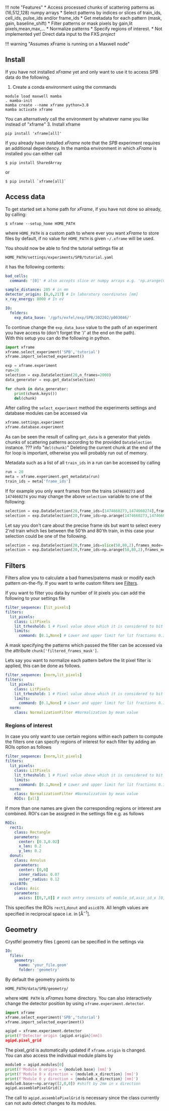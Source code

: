 !!! note "Features"
	* Access processed chunks of scattering patterns as (16,512,128) numpy arrays
	* Select patterns by indices or slices of train_ids, cell_ids, pulse_ids and/or frame_ids
	* Get metadata for each pattern (mask, gain, baseline_shift)
	* Filter patterns or mask pixels by gain,lit pixels,mean,max,... 
	* Normalize patterns
	* Specify regions of interest.
	* Not implemented yet! Direct data input to the FXS *project*

!!! warning "Assumes xFrame is running on a Maxwell node" 
## Install 
If you have not installed *xFrame* yet and only want to use it to access SPB data do the following.
	
1. Create a conda environment using the commands
```
module load maxwell mamba
. mamba-init
mamba create --name xframe python=3.8
mamba activate xframe
```
You can alternatively call the environment by whatever name you like instead of "xframe"
3. Install xframe
```
pip install 'xframe[all]'
```
	
If you already have installed *xFrame* note that the *SPB* experiment requires an additional dependency. In the mamba environment in which *xFrame* is installed you can either call
```console
$ pip install SharedArray
```
or 
```console
$ pip install `xframe[all]`
```
	
## Access data
To get started set a home path for *xFrame*, if you have not done so already, by calling:
```console
$ xframe --setup_home HOME_PATH
```
where `HOME_PATH` is a custom path to where ever you want *xFrame* to store files by default, if no value for `HOME_PATH` is given `~/.xframe` will be used. 

You should now be able to find the tutorial settings file at 
```
HOME_PATH/settings/experiments/SPB/tutorial.yaml
```
it has the following contents:
```yaml linenums="1"
bad_cells:
  command: '[0]' # also accepts slice or numpy arrays e.g. 'np.arange(0,1)'

sample_distance: 285 # in mm
detector_origin: [0,0,217] # In laboratory coordinates [mm]
x_ray_energy: 8000 # In eV

IO:
  folders:
    exp_data_base: '/gpfs/exfel/exp/SPB/202202/p003046/'
```
To continue change the `exp_data_base` value to the path of an experiment you have access to (don't forget the  '/' at the end on the path).  
With this setup you can do the following in python.
```py linenums="1"
import xframe
xframe.select_experiment('SPB','tutorial')
xframe.import_selected_experiment()

exp = xframe.experiment
run=20
selection = exp.DataSelection(20,n_frames=2000)
data_generator = exp.get_data(selection)

for chunk in data_generator:
	print(chunk.keys())
	del(chunk)
```
After calling the `select_experiment` method the experiments settings and database modules can be accessed via
```py
xframe.settings.experiment
xframe.database.experiment
```
As can be seen the result of calling `get_data` is a generator that yields chunks of scattering patterns according to the provided `DataSelection` instance.
??? info "`del(chunk)`"
	Deleting the current chunk at the end of the for loop is important, otherwise you will probably run out of memory.

Metadata such as a list of all `train_ids` in a run can be accessed by calling 
```py linenums="1"
run = 20
meta = xframe.experiment.get_metadata(run)
train_ids = meta['frame_ids']
```

If for example you only want frames from the trains `1474660273` and `1474660274` you may change the above `selection` variable to one of the following:
```py linenums="7"
selection = exp.DataSelection(20,frame_ids=[1474660273,1474660274],frames_mode='exact')
selection = exp.DataSelection(20,frame_ids=np.arange(1474660273,1474660275),frames_mode='exact')
```
Let say you don't care about the precise frame ids but want to select every 2'nd train which lies between the 50'th and 80'th train, in this case your selection could be one of the following.
```py linenums="7"
selection = exp.DataSelection(20,frame_ids=slice(50,80,2),frames_mode='relative')
selection = exp.DataSelection(20,frame_ids=np.arange(50,80,2),frames_mode='relative')
```

## Filters
Filters allow you to calculate a bad frames/paterns mask or modify each pattern on-the-fly. If you want to write custom filters see [Filters](../filters).

If you want to filter you data by number of lit pixels you can add the following to your settings file 
```yaml linenums="1"
filter_sequence: [lit_pixels]
filters:
  lit_pixels:
    class: LitPixels
    lit_trheshold: 1 # Pixel value above which it is considered to bit lit
    limits:
      command: [0.1,None] # Lower and upper limit for lit fractions 0.1 = 10%	
```
A mask specifying the patterns which passed the filter can be accessed via the attribute `chunk['filtered_frames_mask']`.

Lets say you want to normalize each pattern before the lit pixel filter is applied, this can be done as follows.
```yaml linenums="1"
filter_sequence: [norm,lit_pixels]
filters:
  lit_pixels:
    class: LitPixels
    lit_trheshold: 1 # Pixel value above which it is considered to bit lit
    limits:
      command: [0.1,None] # Lower and upper limit for lit fractions 0.1 = 10%
  norm:
    class: NormalizationFilter #Normalization by mean value	
```
### Regions of interest
In case you only want to use certain regions within each pattern to compute the filters one can specify regions of interest for each filter by adding an ROIs option as follows

```yaml linenums="1"
filter_sequence: [norm,lit_pixels]
filters:
  lit_pixels:
    class: LitPixels
    lit_trheshold: 1 # Pixel value above which it is considered to bit lit
    limits:
      command: [0.1,None] # Lower and upper limit for lit fractions 0.1 = 10%
  norm:
    class: NormalizationFilter #Normalization by mean value
	ROIs: [all]
```
If more than one names are given the corresponding regions or interest are combined.
ROI's can be assigned in the settings file e.g. as follows
```yaml linenums="1"
ROIs:
  rect1:
    class: Rectangle
	parameters:
	  center: [0.3,0.02]
	  x_len: 0.2
	  y_len: 0.2
  donut:
    class: Annulus
	parameters:
	  center: [0,0]
	  inner_radius: 0.07
	  outer_radius: 0.12
  asic070:
    class: Asic
	parameters:
	  asics: [[0,7,0]] # each entry consists of module_id,asic_id_x [0,..,7],asic_id_y[0,1] 
```
This specifies the ROIs `rect1`,`donut` and `asic070`.
All length values are specified in reciprocal space i.e. in $[\text{Å}^{-1}]$.

## Geometry
Crystfel geometry files (.geom) can be specified in the settings via

```yaml linenums="1"
IO:
  files:
    geometry:
	  name: 'your_file.geom'
	  folder: 'geometry'
```
By default the geometry points to
```
HOME_PATH/data/SPB/geometry/
```
where `HOME PATH` is *xFrames* home directory.
You can also interactively change the detector position by using `xframe.experiment.detector`.

```py linenums="1"
import xframe
xframe.select_experiment('SPB','tutorial')
xframe.import_selected_experiment()

agipd = xframe.experiment.detector
print(f'Detector origin {agipd.origin}[mm])
agipd.pixel_grid
```
The pixel_grid is automatically updated if `xframe.origin` is changed.  
You can also access the individual module plains by
```py linenums="1"
module0 = agipd.modules[0]
print(f'Module 0 origin = {module0.base} [mm]')
print(f'Module 0 x direction = {module0.x_direction} [mm]')
print(f'Module 0 y direction = {module0.x_direction} [mm]')
module0.base+=np.array([2,0,0]) #shift by 2mm in x direction
agipd.assemblePixelGrid()
```
The call to `agipd.assemblePixelGrid` is necessary since the class currently can not auto detect changes to its modules. 
